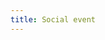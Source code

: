 ```yaml
---
title: Social event
---
```


<!-- <div class="social-event">

  <p><br>
  On Thursday evening we organize a social event on the Penta Campus.<br>
You are welcome to join us for a drink and snacks as of 19:00.<br><br>
Please <a href="https://owasp-benelux-days-spring-2022.eventbrite.com">register</a> when you plan to come?


  </p>

{% assign socialEventSponsors = site.data.sponsors | where:"level","Social event" | sort: 'name' %}

  {% if socialEventSponsors %}
    {% for sponsor in socialEventSponsors %}
      <div class="socialevensponsor">
        <a href="{{ sponsor.url }}"><img src="/assets/images/sponsors/{{ sponsor.image }}" alt="{{ sponsor.name }} logo" style="{{ sponsor.style }}"/></a><br />
      </div>
    {% endfor %}
  {% endif %}

</div> -->
